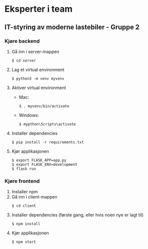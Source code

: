# Eksperter i team
## IT-styring av moderne lastebiler - Gruppe 2

### Kjøre backend
<ol>
<li>Gå inn i server-mappen</li>
<pre><code>$ cd server</code></pre>
<li>Lag et virtual environment</li>
<pre><code>$ python3 -m venv myvenv</code></pre>
<li>Aktiver virtual environment</li>
<ul>
<li> Mac: </li>
<pre><code>$ . myvenv/bin/activate</code></pre>
<li> Windows: </li>
<pre><code>$ mypthon\Scripts\activate</code></pre>
</ul>
<li>Installer dependencies</li>
<pre><code>$ pip install -r requirements.txt</code></pre>
<li>Kjør applikasjonen</li>
<pre><code>$ export FLASK_APP=app.py
$ export FLASK_ENV=development
$ flask run
</code></pre>
</ol>

### Kjøre frontend
<ol>
<li> Installer npm
<li>Gå inn i client-mappen</li>
<pre><code>$ cd client</code></pre>
<li>Installer dependencies (første gang, eller hvis noen nye er lagt til)</li>
<pre><code>$ npm install</code></pre>
<li>Kjør applikasjonen</li>
<pre><code>$ npm start
</code></pre>
</ol>